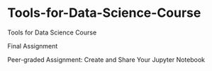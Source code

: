 # Tools-for-Data-Science-Course

Tools for Data Science Course

Final Assignment

Peer-graded Assignment: Create and Share Your Jupyter Notebook
